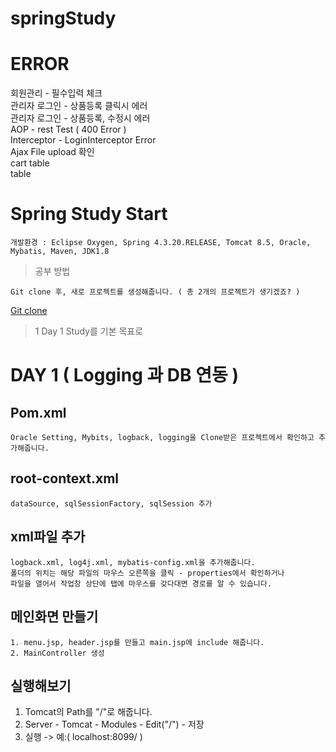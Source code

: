 # springStudy
# ERROR
회원관리 - 필수입력 체크<br/>
관리자 로그인 - 상품등록 클릭시 에러<br/>
관리자 로그인 - 상품등록, 수정시 에러<br/>
AOP - rest Test ( 400 Error )<br/>
Interceptor - LoginInterceptor Error <br/>
Ajax File upload 확인 <br/>
cart table  <br/>
 table  <br/>
# Spring Study Start
~~~
개발환경 : Eclipse Oxygen, Spring 4.3.20.RELEASE, Tomcat 8.5, Oracle, Mybatis, Maven, JDK1.8
~~~

> 공부 방법
~~~
Git clone 후, 새로 프로젝트를 생성해줍니다. ( 총 2개의 프로젝트가 생기겠죠? )
~~~
[Git clone](https://jwgye.tistory.com/38)

> 1 Day 1 Study를 기본 목표로 
# DAY 1 ( Logging 과 DB 연동 )
## Pom.xml
~~~ 
Oracle Setting, Mybits, logback, logging을 Clone받은 프로젝트에서 확인하고 추가해줍니다.
~~~
## root-context.xml
~~~
dataSource, sqlSessionFactory, sqlSession 추가
~~~
## xml파일 추가
~~~
logback.xml, log4j.xml, mybatis-config.xml을 추가해줍니다.
폴더의 위치는 해당 파일의 마우스 오른쪽을 클릭 - properties에서 확인하거나
파일을 열어서 작업창 상단에 탭에 마우스를 갖다대면 경로를 알 수 있습니다.
~~~
## 메인화면 만들기
~~~
1. menu.jsp, header.jsp를 만들고 main.jsp에 include 해줍니다.
2. MainController 생성
~~~
## 실행해보기
1. Tomcat의 Path를 "/"로 해줍니다.
2. Server - Tomcat - Modules - Edit("/") - 저장
3. 실행 -> 예:( localhost:8099/ )


